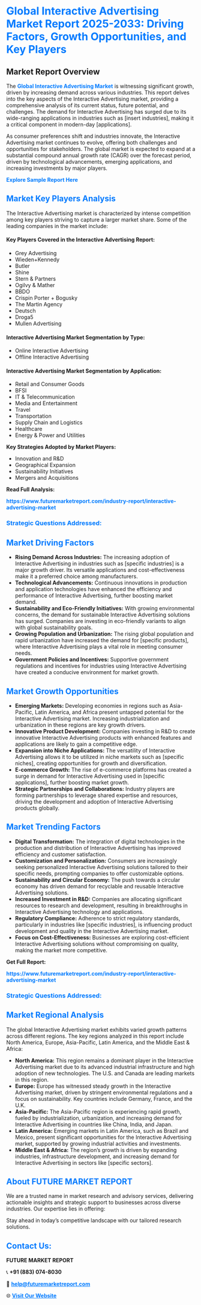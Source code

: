 <h1 style="color: #007BFF;">Global Interactive Advertising Market Report 2025-2033: Driving Factors, Growth Opportunities, and Key Players</h1>

<section id="overview">
<h2>Market Report Overview</h2>
<p>The <a href="https://www.futuremarketreport.com/industry-report/interactive-advertising-market" style="color: #007BFF; text-decoration: none;"><strong>Global Interactive Advertising Market</strong></a> is witnessing significant growth, driven by increasing demand across various industries. This report delves into the key aspects of the Interactive Advertising market, providing a comprehensive analysis of its current status, future potential, and challenges. The demand for Interactive Advertising has surged due to its wide-ranging applications in industries such as [insert industries], making it a critical component in modern-day [applications].</p>
<p>As consumer preferences shift and industries innovate, the Interactive Advertising market continues to evolve, offering both challenges and opportunities for stakeholders. The global market is expected to expand at a substantial compound annual growth rate (CAGR) over the forecast period, driven by technological advancements, emerging applications, and increasing investments by major players.</p>
</section>

<section id="overview">
<p><a href="https://www.futuremarketreport.com/request-sample/reportId=43037" style="color: #007BFF; text-decoration: none;"><strong>Explore Sample Report Here</strong></a></p>
</section>

<section id="key-players">
<h2 style="color: #007BFF;">Market Key Players Analysis</h2>
<p>The Interactive Advertising market is characterized by intense competition among key players striving to capture a larger market share. Some of the leading companies in the market include:</p>
<h4>Key Players Covered in the Interactive Advertising Report:</h4>
<ul><li>Grey Advertising</li><li>Wieden+Kennedy</li><li>Butler</li><li>Shine</li><li>Stern &amp; Partners</li><li>Ogilvy &amp; Mather</li><li>BBDO</li><li>Crispin Porter + Bogusky</li><li>The Martin Agency</li><li>Deutsch</li><li>Droga5</li><li>Mullen Advertising</li></ul>
<h4>Interactive Advertising Market Segmentation by Type:</h4>
<ul><li>Online Interactive Advertising</li><li>Offline Interactive Advertising</li></ul>

<h4>Interactive Advertising Market Segmentation by Application:</h4>
<ul><li>Retail and Consumer Goods</li><li>BFSI</li><li>IT &amp; Telecommunication</li><li>Media and Entertainment</li><li>Travel</li><li>Transportation</li><li>Supply Chain and Logistics</li><li>Healthcare</li><li>Energy &amp; Power and Utilities</li></ul>
<p><strong>Key Strategies Adopted by Market Players:</strong></p>
<ul>
<li>Innovation and R&D</li>
<li>Geographical Expansion</li>
<li>Sustainability Initiatives</li>
<li>Mergers and Acquisitions</li>
</ul>
</section>

<section>
<p><strong>Read Full Analysis: </strong></p><a href="https://www.futuremarketreport.com/industry-report/interactive-advertising-market" style="color: #007BFF; text-decoration: none;"><strong>https://www.futuremarketreport.com/industry-report/interactive-advertising-market</strong></a>
<h3 style="color: #007BFF;">Strategic Questions Addressed:</h3>
</section>

<section id="driving-factors">
<h2 style="color: #007BFF;">Market Driving Factors</h2>
<ul>
<li><strong>Rising Demand Across Industries:</strong> The increasing adoption of Interactive Advertising in industries such as [specific industries] is a major growth driver. Its versatile applications and cost-effectiveness make it a preferred choice among manufacturers.</li>
<li><strong>Technological Advancements:</strong> Continuous innovations in production and application technologies have enhanced the efficiency and performance of Interactive Advertising, further boosting market demand.</li>
<li><strong>Sustainability and Eco-Friendly Initiatives:</strong> With growing environmental concerns, the demand for sustainable Interactive Advertising solutions has surged. Companies are investing in eco-friendly variants to align with global sustainability goals.</li>
<li><strong>Growing Population and Urbanization:</strong> The rising global population and rapid urbanization have increased the demand for [specific products], where Interactive Advertising plays a vital role in meeting consumer needs.</li>
<li><strong>Government Policies and Incentives:</strong> Supportive government regulations and incentives for industries using Interactive Advertising have created a conducive environment for market growth.</li>
</ul>
</section>

<section id="growth-opportunities">
<h2 style="color: #007BFF;">Market Growth Opportunities</h2>
<ul>
<li><strong>Emerging Markets:</strong> Developing economies in regions such as Asia-Pacific, Latin America, and Africa present untapped potential for the Interactive Advertising market. Increasing industrialization and urbanization in these regions are key growth drivers.</li>
<li><strong>Innovative Product Development:</strong> Companies investing in R&D to create innovative Interactive Advertising products with enhanced features and applications are likely to gain a competitive edge.</li>
<li><strong>Expansion into Niche Applications:</strong> The versatility of Interactive Advertising allows it to be utilized in niche markets such as [specific niches], creating opportunities for growth and diversification.</li>
<li><strong>E-commerce Growth:</strong> The rise of e-commerce platforms has created a surge in demand for Interactive Advertising used in [specific applications], further boosting market growth.</li>
<li><strong>Strategic Partnerships and Collaborations:</strong> Industry players are forming partnerships to leverage shared expertise and resources, driving the development and adoption of Interactive Advertising products globally.</li>
</ul>
</section>

<section id="trending-factors">
<h2 style="color: #007BFF;">Market Trending Factors</h2>
<ul>
<li><strong>Digital Transformation:</strong> The integration of digital technologies in the production and distribution of Interactive Advertising has improved efficiency and customer satisfaction.</li>
<li><strong>Customization and Personalization:</strong> Consumers are increasingly seeking personalized Interactive Advertising solutions tailored to their specific needs, prompting companies to offer customizable options.</li>
<li><strong>Sustainability and Circular Economy:</strong> The push towards a circular economy has driven demand for recyclable and reusable Interactive Advertising solutions.</li>
<li><strong>Increased Investment in R&D:</strong> Companies are allocating significant resources to research and development, resulting in breakthroughs in Interactive Advertising technology and applications.</li>
<li><strong>Regulatory Compliance:</strong> Adherence to strict regulatory standards, particularly in industries like [specific industries], is influencing product development and quality in the Interactive Advertising market.</li>
<li><strong>Focus on Cost-Effectiveness:</strong> Businesses are exploring cost-efficient Interactive Advertising solutions without compromising on quality, making the market more competitive.</li>
</ul>
</section>

<section>
<p><strong>Get Full Report: </strong></p><a href="https://www.futuremarketreport.com/industry-report/interactive-advertising-market" style="color: #007BFF; text-decoration: none;"><strong>https://www.futuremarketreport.com/industry-report/interactive-advertising-market</strong></a>
<h3 style="color: #007BFF;">Strategic Questions Addressed:</h3>
</section>


<section id="regional-analysis">
<h2 style="color: #007BFF;">Market Regional Analysis</h2>
<p>The global Interactive Advertising market exhibits varied growth patterns across different regions. The key regions analyzed in this report include North America, Europe, Asia-Pacific, Latin America, and the Middle East & Africa:</p>
<ul>
<li><strong>North America:</strong> This region remains a dominant player in the Interactive Advertising market due to its advanced industrial infrastructure and high adoption of new technologies. The U.S. and Canada are leading markets in this region.</li>
<li><strong>Europe:</strong> Europe has witnessed steady growth in the Interactive Advertising market, driven by stringent environmental regulations and a focus on sustainability. Key countries include Germany, France, and the U.K.</li>
<li><strong>Asia-Pacific:</strong> The Asia-Pacific region is experiencing rapid growth, fueled by industrialization, urbanization, and increasing demand for Interactive Advertising in countries like China, India, and Japan.</li>
<li><strong>Latin America:</strong> Emerging markets in Latin America, such as Brazil and Mexico, present significant opportunities for the Interactive Advertising market, supported by growing industrial activities and investments.</li>
<li><strong>Middle East & Africa:</strong> The region’s growth is driven by expanding industries, infrastructure development, and increasing demand for Interactive Advertising in sectors like [specific sectors].</li>
</ul>
</section>

<footer>
<h2 style="color: #007BFF;">About FUTURE MARKET REPORT</h2>
<p>We are a trusted name in market research and advisory services, delivering actionable insights and strategic support to businesses across diverse industries. Our expertise lies in offering:</p>

<p>Stay ahead in today’s competitive landscape with our tailored research solutions.</p>

<h2 style="color: #007BFF;">Contact Us:</h2>
<p><strong>FUTURE MARKET REPORT</strong></p>
<p>📞 <strong>+91 (883) 074-8030</strong></p>
<p>📧 <strong><a href="mailto:help@futuremarketreport.com" style="color: #007BFF;">help@futuremarketreport.com</a></strong></p>
<p>🌐 <strong><a href="https://www.futuremarketreport.com/" style="color: #007BFF;">Visit Our Website</a></strong></p>
</footer>